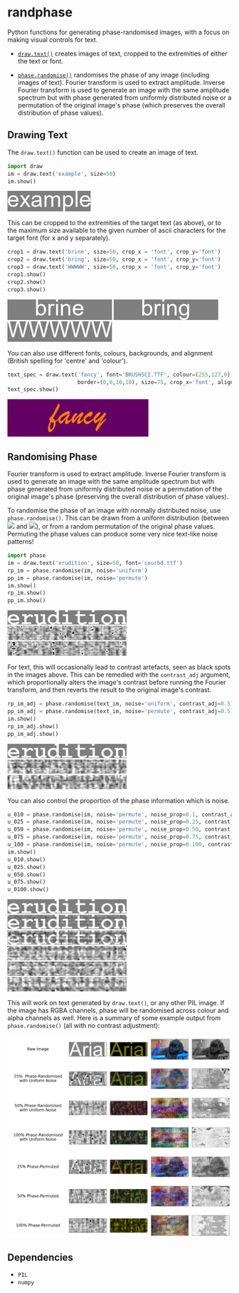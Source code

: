 # randphase
Python functions for generating phase-randomised images, with a focus on making visual controls for text.

* [`draw.text()`](#drawing-text) creates images of text, cropped to the extremities of either the text or font.

* [`phase.randomise()`](#randomising-phase) randomises the phase of any image (including images of text). Fourier transform is used to extract amplitude. Inverse Fourier transform is used to generate an image with the same amplitude spectrum but with phase generated from uniformly distributed noise or a permutation of the original image's phase (which preserves the overall distribution of phase values).

## Drawing Text

The `draw.text()` function can be used to create an image of text.

```python
import draw
im = draw.text('example', size=50)
im.show()
```

![](img/text_im.png)

This can be cropped to the extremities of the target text (as above), or to the maximum size available to the given number of ascii characters for the target font (for x and y separately).

```python
crop1 = draw.text('brine', size=50, crop_x = 'font', crop_y='font')
crop2 = draw.text('bring', size=50, crop_x = 'font', crop_y='font')
crop3 = draw.text('WWWWW', size=50, crop_x = 'font', crop_y='font')
crop1.show()
crop2.show()
crop3.show()
```

![](img/crop1.png)
![](img/crop2.png)
![](img/crop3.png)

You can also use different fonts, colours, backgrounds, and alignment (British spelling for 'centre' and 'colour').

```python
text_spec = draw.text('fancy', font='BRUSHSCI.TTF', colour=(255,127,0), bg=(100,0,100),
                      border=(0,0,10,10), size=75, crop_x='font', align_x='centre')
text_spec.show()
```

![](img/text_spec.png)

## Randomising Phase

Fourier transform is used to extract amplitude. Inverse Fourier transform is used to generate an image with the same amplitude spectrum but with phase generated from uniformly distributed noise or a permutation of the original image's phase (preserving the overall distribution of phase values).

To randomise the phase of an image with normally distributed noise, use `phase.randomise()`. This can be drawn from a uniform distribution (between <img src="https://render.githubusercontent.com/render/math?math=-\pi"> and <img src="https://render.githubusercontent.com/render/math?math=\pi">), or from a random permutation of the original phase values. Permuting the phase values can produce some very nice text-like noise patterns!

```python
import phase
im = draw.text('erudition', size=50, font='courbd.ttf')
rp_im = phase.randomise(im, noise='uniform')
pp_im = phase.randomise(im, noise='permute')
im.show()
rp_im.show()
pp_im.show()
```

![](img/im.png)
![](img/rp_im.png)
![](img/pp_im.png)

For text, this will occasionally lead to contrast artefacts, seen as black spots in the images above. This can be remedied with the `contrast_adj` argument, which proportionally alters the image's contrast before running the Fourier transform, and then reverts the result to the original image's contrast.

```python
rp_im_adj = phase.randomise(text_im, noise='uniform', contrast_adj=0.5)
pp_im_adj = phase.randomise(text_im, noise='permute', contrast_adj=0.5)
im.show()
rp_im_adj.show()
pp_im_adj.show()
```

![](img/im.png)
![](img/rp_im_adj.png)
![](img/pp_im_adj.png)

You can also control the proportion of the phase information which is noise.

```python
u_010 = phase.randomise(im, noise='permute', noise_prop=0.1, contrast_adj=0.5)
u_025 = phase.randomise(im, noise='permute', noise_prop=0.25, contrast_adj=0.5)
u_050 = phase.randomise(im, noise='permute', noise_prop=0.50, contrast_adj=0.5)
u_075 = phase.randomise(im, noise='permute', noise_prop=0.75, contrast_adj=0.5)
u_100 = phase.randomise(im, noise='permute', noise_prop=0.100, contrast_adj=0.5)
im.show()
u_010.show()
u_025.show()
u_050.show()
u_075.show()
u_0100.show()
```

![](img/im.png)
![](img/u_010.png)
![](img/u_025.png)
![](img/u_050.png)
![](img/u_075.png)
![](img/u_100.png)

This will work on text generated by `draw.text()`, or any other PIL image. If the image has RGBA channels, phase will be randomised across colour and alpha channels as well. Here is a summary of some example output from `phase.randomise()` (all with no contrast adjustment):

![](img/examples.png)

## Dependencies

* `PIL`
* `numpy`
